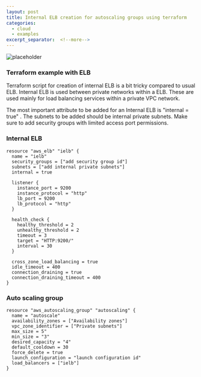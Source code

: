 ```yaml
---
layout: post
title: Internal ELB creation for autoscaling groups using terraform
categories:
  - cloud
  - examples
excerpt_separator:  <!--more-->
---
```


![placeholder](http://roshpr.net/blog/wp-content/uploads/2016/10/terraform_elb.png "Internal ELB creation for autoscaling groups using terraform")

### Terraform example with ELB

Terraform script for creation of internal ELB is a bit tricky compared to usual ELB. Internal 
ELB is used between private networks within a ELB. These are used mainly for load balancing 
services within a private VPC network.

The most important attribute to be added for an Internal ELB is "internal = true" . The subnets 
to be added should be internal private subnets. Make sure to add security groups with limited 
access port permissions.

### Internal ELB

```hcl
resource "aws_elb" "ielb" {
  name = "ielb"
  security_groups = ["add security group id"]
  subnets = ["add internal private subnets"]
  internal = true

  listener {
    instance_port = 9200
    instance_protocol = "http"
    lb_port = 9200
    lb_protocol = "http"
  }

  health_check {
    healthy_threshold = 2
    unhealthy_threshold = 2
    timeout = 3
    target = "HTTP:9200/"
    interval = 30
  }

  cross_zone_load_balancing = true
  idle_timeout = 400
  connection_draining = true
  connection_draining_timeout = 400
}
```

### Auto scaling group

```hcl
resource "aws_autoscaling_group" "autoscaling" {
  name = "autoscale"
  availability_zones = ["Availability zones"]
  vpc_zone_identifier = ["Private subnets"]
  max_size = 5"
  min_size = "3"
  desired_capacity = "4"
  default_cooldown = 30
  force_delete = true
  launch_configuration = "launch configuration id"
  load_balancers = ["ielb"]
}
```
